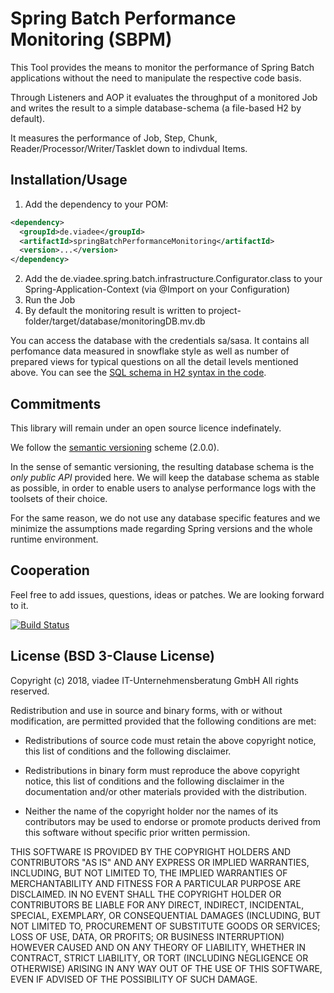 # Spring Batch Performance Monitoring (SBPM)
This Tool provides the means to monitor the performance of Spring Batch applications without the need to manipulate the respective code basis.

Through Listeners and AOP it evaluates the throughput of a monitored Job and writes the result to a simple database-schema (a file-based H2 by default).

It measures the performance of Job, Step, Chunk, Reader/Processor/Writer/Tasklet down to indivdual Items.

## Installation/Usage

1. Add the dependency to your POM:
```xml
<dependency>
  <groupId>de.viadee</groupId>
  <artifactId>springBatchPerformanceMonitoring</artifactId>
  <version>...</version>
</dependency>
```
2. Add the de.viadee.spring.batch.infrastructure.Configurator.class to your Spring-Application-Context (via @Import on your Configuration) 
3. Run the Job
4. By default the monitoring result is written to project-folder/target/database/monitoringDB.mv.db

You can access the database with the credentials sa/sasa. It contains all perfomance data measured in snowflake style as well as number of prepared views for typical questions on all the detail levels mentioned above. You can see the [SQL schema in H2 syntax in the code](https://github.com/viadee/springBatchPerformanceMonitoring/blob/master/src/main/resources/SQL/schema-h2.sql).

## Commitments
This library will remain under an open source licence indefinately.

We follow the [semantic versioning](http://semver.org) scheme (2.0.0).

In the sense of semantic versioning, the resulting database schema is the _only public API_ provided here. We will keep the database schema as stable as possible, in order to enable users to analyse performance logs with the toolsets of their choice.

For the same reason, we do not use any database specific features and we minimize the assumptions made regarding Spring versions and the whole runtime environment.

## Cooperation
Feel free to add issues, questions, ideas or patches. We are looking forward to it.

[![Build Status](https://travis-ci.org/viadee/springBatchPerformanceMonitoring.svg?branch=master)](https://travis-ci.org/viadee/springBatchPerformanceMonitoring)

## License (BSD 3-Clause License)

Copyright (c) 2018, viadee IT-Unternehmensberatung GmbH
All rights reserved.

Redistribution and use in source and binary forms, with or without
modification, are permitted provided that the following conditions are met:

* Redistributions of source code must retain the above copyright notice, this
  list of conditions and the following disclaimer.

* Redistributions in binary form must reproduce the above copyright notice,
  this list of conditions and the following disclaimer in the documentation
  and/or other materials provided with the distribution.

* Neither the name of the copyright holder nor the names of its
  contributors may be used to endorse or promote products derived from
  this software without specific prior written permission.

THIS SOFTWARE IS PROVIDED BY THE COPYRIGHT HOLDERS AND CONTRIBUTORS "AS IS"
AND ANY EXPRESS OR IMPLIED WARRANTIES, INCLUDING, BUT NOT LIMITED TO, THE
IMPLIED WARRANTIES OF MERCHANTABILITY AND FITNESS FOR A PARTICULAR PURPOSE ARE
DISCLAIMED. IN NO EVENT SHALL THE COPYRIGHT HOLDER OR CONTRIBUTORS BE LIABLE
FOR ANY DIRECT, INDIRECT, INCIDENTAL, SPECIAL, EXEMPLARY, OR CONSEQUENTIAL
DAMAGES (INCLUDING, BUT NOT LIMITED TO, PROCUREMENT OF SUBSTITUTE GOODS OR
SERVICES; LOSS OF USE, DATA, OR PROFITS; OR BUSINESS INTERRUPTION) HOWEVER
CAUSED AND ON ANY THEORY OF LIABILITY, WHETHER IN CONTRACT, STRICT LIABILITY,
OR TORT (INCLUDING NEGLIGENCE OR OTHERWISE) ARISING IN ANY WAY OUT OF THE USE
OF THIS SOFTWARE, EVEN IF ADVISED OF THE POSSIBILITY OF SUCH DAMAGE.
